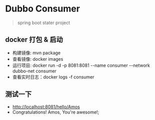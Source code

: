 # Dubbo Consumer
> spring boot stater project


## docker 打包 & 启动
- 构建镜像: mvn package
- 查看镜像: docker images
- 运行项目: docker run -d -p 8081:8081 --name consumer --network dubbo-net consumer
- 查看实时日志：docker logs -f consumer

## 测试一下
- [http://localhost:8081/hello/Amos](http://localhost:8081/hello/Amos)
- Congratulations! Amos, You're awesome!;

